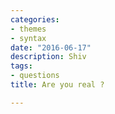 ```yaml
---
categories:
- themes
- syntax
date: "2016-06-17"
description: Shiv 
tags:
- questions
title: Are you real ?

---
```

